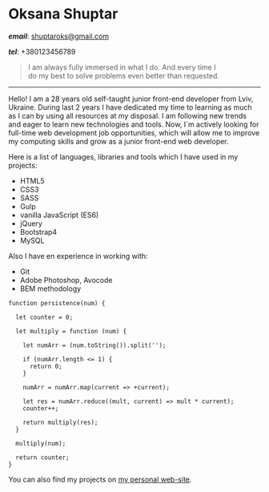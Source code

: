 # Oksana Shuptar

***email***: shuptaroks@gmail.com  

***tel***: +380123456789  


> I am always fully immersed in what I do. And every time I  
> do my best to solve problems even better than requested.

***

Hello! I am a 28 years old self-taught junior front-end developer from Lviv, Ukraine. During last 2 years I have dedicated my time to learning as much as I can by using all resources at my disposal. I am following new trends and eager to learn new technologies and tools. Now, I\`m actively looking for full-time web development job opportunities, which will allow me to improve my computing skills and grow as a junior front-end web developer.  

Here is a list of languages, libraries and tools which I have used in my projects:
- HTML5
- CSS3
- SASS
- Gulp
- vanilla JavaScript (ES6)
- jQuery
- Bootstrap4
- MySQL  

Also I have en experience in working with:
- Git
- Adobe Photoshop, Avocode
- BEM methodology  

```
function persistence(num) {
  
  let counter = 0;

  let multiply = function (num) {

  	let numArr = (num.toString()).split('');
    
    if (numArr.length <= 1) {
      return 0;
    }
    
    numArr = numArr.map(current => +current);
    
    let res = numArr.reduce((mult, current) => mult * current);
    counter++;
    
    return multiply(res);
  }

  multiply(num);

  return counter;
}
```  

You can also find my projects on [my personal web-site](http://www.oksana-shuptar.me).